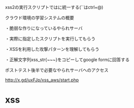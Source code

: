 
xss2の実行スクリプトでは<script>alert(`***`)</script>に統一する(``はctrl+@)


クラウド環境の学習システムの概要

・脆弱な作りになっているやられサーバ

・実際に指定したスクリプトを実行してもらう

・XSSを利用した攻撃パターンを理解してもらう

・正解文字列xss_str{~~~}をコピーしてgoogle formに回答する


ポストテスト後半で必要なやられサーバへのアクセス

http://x.gd/uxFJp/xss_aws/start.php


# xss
